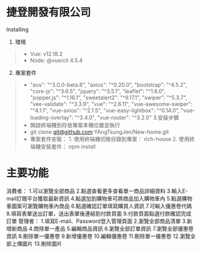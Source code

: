 
# 捷登開發有限公司

Installing

1. 環境
> - Vue: v12.18.2
> - Node: @vue/cli 4.5.4
2. 專案套件
> -   "aos": "^3.0.0-beta.6",
    "axios": "^0.20.0",
    "bootstrap": "^4.5.2",
    "core-js": "^3.6.5",
    "jquery": "^3.5.1",
    "leaflet": "^1.6.0",
    "popper.js": "^1.16.1",
    "sweetalert2": "^9.17.1",
    "swiper": "^5.3.7",
    "vee-validate": "^3.3.9",
    "vue": "^2.6.11",
    "vue-awesome-swiper": "^4.1.1",
    "vue-axios": "^2.1.5",
    "vue-easy-lightbox": "^0.14.0",
    "vue-loading-overlay": "^3.4.0",
    "vue-router": "^3.2.0"
3.安裝步驟
> - 開啟終端機到存放專案本機位置並執行
> - git clone git@github.com:YAngTsungJen/New-home.git
> - 專案套件安裝：
    1. 使用終端機切換目錄到專案： rich-house
    2. 使用終端機安裝套件： npm install
 
# 主要功能
消費者：
1.可以瀏覽全部商品
2.點選查看更多查看單一商品詳細資料
3.輸入E-mail訂閱平台獲取最新資訊
4.點選加到購物車可將商品加入購物車內
5.點選購物車圖案可瀏覽購物車內商品
6.點選確認訂單填寫購買人資訊
7.可輸入優惠卷代碼
8.填寫表單送出訂單，送出表單後連結到付款頁面
9.付款頁面點選付款確認完成訂單
管理者：
1.填寫E-mail、Password登入管理頁面
2.瀏覽全部商品清單
3.新增新商品
4.商除單一產品
5.編輯商品資訊
6.瀏覽全部訂單資訊
7.瀏覽全部優惠卷資訊
8.刪除單一優惠卷
9.新增優惠卷
10.編輯優惠卷
11.刪除單一優惠卷
12.瀏覽全部上傳圖片
13.刪除圖片
